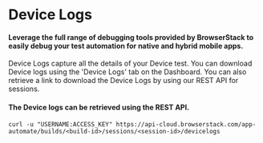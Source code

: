 # Device Logs

#### Leverage the full range of debugging tools provided by BrowserStack to easily debug your test automation for native and hybrid mobile apps.

Device Logs capture all the details of your Device test. You can download Device logs using the 'Device Logs' tab on the Dashboard. You can also retrieve a link to download the Device Logs by using our REST API for sessions. 


#### The Device logs can be retrieved using the REST API.

```
curl -u "USERNAME:ACCESS_KEY" https://api-cloud.browserstack.com/app-automate/builds/<build-id>/sessions/<session-id>/devicelogs
```
